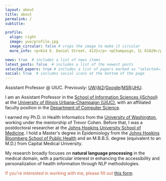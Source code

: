 ```yaml
---
layout: about
title: about
permalink: /
subtitle: 

profile:
  align: right
  image: yue/profile.jpg
  image_circular: false # crops the image to make it circular
  more_info: <p>614 E. Daniel Street, 4131</p> <pChampaign, IL 61820</p>

news: true  # includes a list of news items
latest_posts: false  # includes a list of the newest posts
selected_papers: true # includes a list of papers marked as "selected={true}"
social: true  # includes social icons at the bottom of the page
---
```


<!-- <span style="font-size: 40px;">**Yue Guo**</span>  -->

Assistant Professor @ UIUC. Previously: [UW](https://bime.uw.edu)/[AI2](https://www.semanticscholar.org)/[Google](https://research.youtube/)/[MSR](https://www.microsoft.com/en-us/research/project/empowermd/)/[JHU](https://www.hopkinsmedicine.org/radiology).

I am an Assistant Professor in the [School of Information Sciences (iSchool)](https://ischool.illinois.edu/) at the [University of Illinois Urbana–Champaign (UIUC)](https://illinois.edu/), with an affiliated faculty position in the [Department of Computer Science](https://siebelschool.illinois.edu/).

I earned my Ph.D. in Health Informatics from the [University of Washington](https://bime.uw.edu), working under the mentorship of Trevor Cohen. Before that, I was a postdoctoral researcher at the [Johns Hopkins University School of Medicine](https://www.hopkinsmedicine.org/radiology). I hold a Master's degree in Epidemiology from the [Johns Hopkins Bloomberg School of Public Health](https://publichealth.jhu.edu) and an M.B.B.S. degree (equivalent to an M.D.) from Capital Medical University.

My research broadly focuses on **natural language processing** in the medical domain, with a particular interest in enhancing the accessibility and personalization of health information through NLP methodologies.

<span style="color: #C65D3C;">If you're interested in working with me, please fill out [this form](https://forms.gle/9qZHwVLkhyukeTAU6).</span>